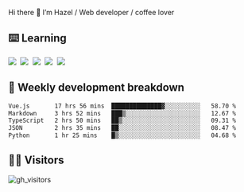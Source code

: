 
Hi there 👋 I’m Hazel / Web developer / coffee lover

## ⌨️ Learning

<samp>
 <a href="https://github.com/vuejs/core"><img src="https://api.iconify.design/logos:vue.svg" /></a>
  <a href="https://github.com/vuejs/core"><img src="https://api.iconify.design/logos:react.svg" /></a>
  <a href="https://github.com/vitejs/vite"><img src="https://api.iconify.design/logos:vitejs.svg" /></a>
  <a href="https://github.com/microsoft/TypeScript"><img src="https://api.iconify.design/logos:typescript-icon.svg" /></a> 
  <a href="https://github.com/unocss/unocss"><img src="https://api.iconify.design/logos:unocss.svg" /></a>
  

</samp>


## 🦀 Weekly development breakdown

<!--START_SECTION:waka-->

```txt
Vue.js       17 hrs 56 mins  ██████████████▓░░░░░░░░░░   58.70 %
Markdown     3 hrs 52 mins   ███▒░░░░░░░░░░░░░░░░░░░░░   12.67 %
TypeScript   2 hrs 50 mins   ██▒░░░░░░░░░░░░░░░░░░░░░░   09.31 %
JSON         2 hrs 35 mins   ██░░░░░░░░░░░░░░░░░░░░░░░   08.47 %
Python       1 hr 25 mins    █▒░░░░░░░░░░░░░░░░░░░░░░░   04.68 %
```

<!--END_SECTION:waka-->
## 👬🏻 Visitors

![gh_visitors](https://profile-counter.glitch.me/Hazel-Lin/count.svg)

